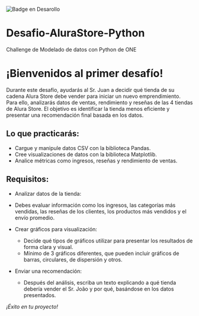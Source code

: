    ![Badge en Desarollo](https://img.shields.io/badge/STATUS-EN%20DESAROLLO-green)

# Desafio-AluraStore-Python
Challenge de Modelado de datos con Python de ONE

# ¡Bienvenidos al primer desafío!

Durante este desafío, ayudarás al Sr. Juan a decidir qué tienda de su cadena Alura Store debe vender para iniciar un nuevo emprendimiento. Para ello, analizarás datos de ventas, rendimiento y reseñas de las 4 tiendas de Alura Store. El objetivo es identificar la tienda menos eficiente y presentar una recomendación final basada en los datos.

## Lo que practicarás:

- Cargue y manipule datos CSV con la biblioteca Pandas.
- Cree visualizaciones de datos con la biblioteca Matplotlib.
- Analice métricas como ingresos, reseñas y rendimiento de ventas.

## Requisitos:

- Analizar datos de la tienda:
-   Debes evaluar información como los ingresos, las categorías más vendidas, las reseñas de los clientes, los productos más vendidos y el envío promedio.



- Crear gráficos para visualización:

  - Decide qué tipos de gráficos utilizar para presentar los resultados de forma clara y visual.
  - Mínimo de 3 gráficos diferentes, que pueden incluir gráficos de barras, circulares, de dispersión y otros.



- Enviar una recomendación:
  - Después del análisis, escriba un texto explicando a qué tienda debería vender el Sr. João y por qué, basándose en los datos presentados.

*¡Éxito en tu proyecto!*
